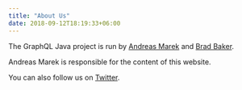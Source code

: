 ```yaml
---
title: "About Us"
date: 2018-09-12T18:19:33+06:00
---
```


The GraphQL Java project is run by <a href="https://twitter.com/andimarek" target="_blank">Andreas Marek</a> and <a href="https://github.com/bbakerman" target="_blank">Brad Baker</a>.

Andreas Marek is responsible for the content of this website.

You can also follow us on <a href="https://twitter.com/graphql_java" target="_blank">Twitter</a>.